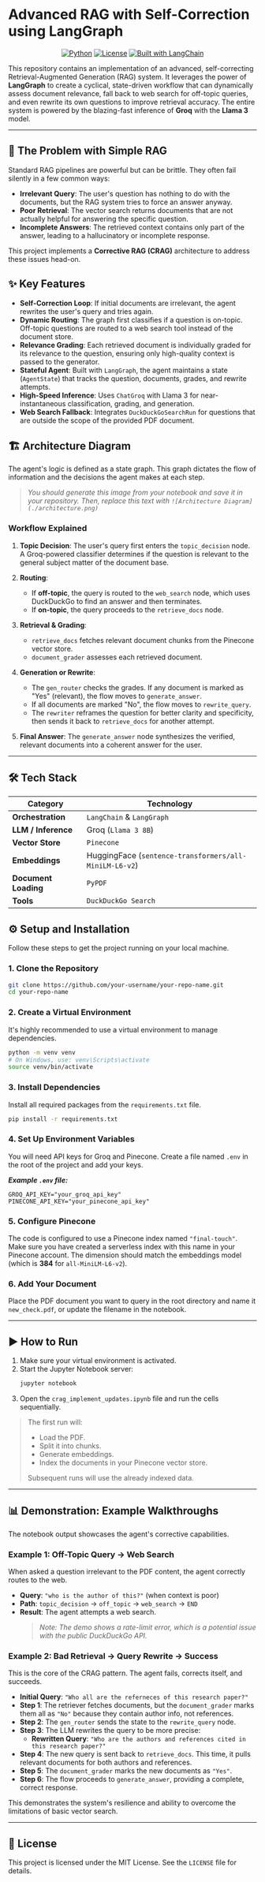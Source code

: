 # Advanced RAG with Self-Correction using LangGraph

<div align="center">

[![Python](https://img.shields.io/badge/Python-3.10%2B-blue)](https://www.python.org/downloads/)
[![License](https://img.shields.io/badge/License-MIT-green)](./LICENSE)
[![Built with LangChain](https://img.shields.io/badge/Built%20with-LangChain-purple)](https://www.langchain.com/)

</div>

This repository contains an implementation of an advanced, self-correcting Retrieval-Augmented Generation (RAG) system. It leverages the power of **LangGraph** to create a cyclical, state-driven workflow that can dynamically assess document relevance, fall back to web search for off-topic queries, and even rewrite its own questions to improve retrieval accuracy. The entire system is powered by the blazing-fast inference of **Groq** with the **Llama 3** model.

---

## 🚀 The Problem with Simple RAG

Standard RAG pipelines are powerful but can be brittle. They often fail silently in a few common ways:

-   **Irrelevant Query**: The user's question has nothing to do with the documents, but the RAG system tries to force an answer anyway.
-   **Poor Retrieval**: The vector search returns documents that are not actually helpful for answering the specific question.
-   **Incomplete Answers**: The retrieved context contains only part of the answer, leading to a hallucinatory or incomplete response.

This project implements a **Corrective RAG (CRAG)** architecture to address these issues head-on.

## ✨ Key Features

-   **Self-Correction Loop**: If initial documents are irrelevant, the agent rewrites the user's query and tries again.
-   **Dynamic Routing**: The graph first classifies if a question is on-topic. Off-topic questions are routed to a web search tool instead of the document store.
-   **Relevance Grading**: Each retrieved document is individually graded for its relevance to the question, ensuring only high-quality context is passed to the generator.
-   **Stateful Agent**: Built with `LangGraph`, the agent maintains a state (`AgentState`) that tracks the question, documents, grades, and rewrite attempts.
-   **High-Speed Inference**: Uses `ChatGroq` with Llama 3 for near-instantaneous classification, grading, and generation.
-   **Web Search Fallback**: Integrates `DuckDuckGoSearchRun` for questions that are outside the scope of the provided PDF document.

## 🏗️ Architecture Diagram

The agent's logic is defined as a state graph. This graph dictates the flow of information and the decisions the agent makes at each step.

> *You should generate this image from your notebook and save it in your repository. Then, replace this text with `![Architecture Diagram](./architecture.png)`*

### Workflow Explained

1.  **Topic Decision**: The user's query first enters the `topic_decision` node. A Groq-powered classifier determines if the question is relevant to the general subject matter of the document base.

2.  **Routing**:
    -   If **off-topic**, the query is routed to the `web_search` node, which uses DuckDuckGo to find an answer and then terminates.
    -   If **on-topic**, the query proceeds to the `retrieve_docs` node.

3.  **Retrieval & Grading**:
    -   `retrieve_docs` fetches relevant document chunks from the Pinecone vector store.
    -   `document_grader` assesses each retrieved document.

4.  **Generation or Rewrite**:
    -   The `gen_router` checks the grades. If any document is marked as "Yes" (relevant), the flow moves to `generate_answer`.
    -   If all documents are marked "No", the flow moves to `rewrite_query`.
    -   The `rewriter` reframes the question for better clarity and specificity, then sends it back to `retrieve_docs` for another attempt.

5.  **Final Answer**: The `generate_answer` node synthesizes the verified, relevant documents into a coherent answer for the user.

---

## 🛠️ Tech Stack

| Category            | Technology                                             |
| ------------------- | ------------------------------------------------------ |
| **Orchestration**   | `LangChain` & `LangGraph`                              |
| **LLM / Inference** | Groq (`Llama 3 8B`)                                    |
| **Vector Store**    | `Pinecone`                                             |
| **Embeddings**      | HuggingFace (`sentence-transformers/all-MiniLM-L6-v2`) |
| **Document Loading**| `PyPDF`                                                |
| **Tools**           | `DuckDuckGo Search`                                    |

## ⚙️ Setup and Installation

Follow these steps to get the project running on your local machine.

### 1. Clone the Repository
```bash
git clone https://github.com/your-username/your-repo-name.git
cd your-repo-name
```

### 2. Create a Virtual Environment
It's highly recommended to use a virtual environment to manage dependencies.
```bash
python -m venv venv
# On Windows, use: venv\Scripts\activate
source venv/bin/activate
```

### 3. Install Dependencies
Install all required packages from the `requirements.txt` file.
```bash
pip install -r requirements.txt
```

### 4. Set Up Environment Variables
You will need API keys for Groq and Pinecone. Create a file named `.env` in the root of the project and add your keys.

***Example `.env` file:***
```dotenv
GROQ_API_KEY="your_groq_api_key"
PINECONE_API_KEY="your_pinecone_api_key"
```

### 5. Configure Pinecone
The code is configured to use a Pinecone index named `"final-touch"`. Make sure you have created a serverless index with this name in your Pinecone account. The dimension should match the embeddings model (which is **384** for `all-MiniLM-L6-v2`).

### 6. Add Your Document
Place the PDF document you want to query in the root directory and name it `new_check.pdf`, or update the filename in the notebook.

---

## ▶️ How to Run

1.  Make sure your virtual environment is activated.
2.  Start the Jupyter Notebook server:
    ```bash
    jupyter notebook
    ```
3.  Open the `crag_implement_updates.ipynb` file and run the cells sequentially.

> The first run will:
> - Load the PDF.
> - Split it into chunks.
> - Generate embeddings.
> - Index the documents in your Pinecone vector store.
>
> Subsequent runs will use the already indexed data.

---

## 📊 Demonstration: Example Walkthroughs

The notebook output showcases the agent's corrective capabilities.

### Example 1: Off-Topic Query → Web Search
When asked a question irrelevant to the PDF content, the agent correctly routes to the web.
- **Query**: `"who is the author of this?"` (when context is poor)
- **Path**: `topic_decision` → `off_topic` → `web_search` → `END`
- **Result**: The agent attempts a web search.
  > *Note: The demo shows a rate-limit error, which is a potential issue with the public DuckDuckGo API.*

### Example 2: Bad Retrieval → Query Rewrite → Success
This is the core of the CRAG pattern. The agent fails, corrects itself, and succeeds.
- **Initial Query**: `"Who all are the referneces of this research paper?"`
- **Step 1**: The retriever fetches documents, but the `document_grader` marks them all as `"No"` because they contain author info, not references.
- **Step 2**: The `gen_router` sends the state to the `rewrite_query` node.
- **Step 3**: The LLM rewrites the query to be more precise:
  - **Rewritten Query**: `"Who are the authors and references cited in this research paper?"`
- **Step 4**: The new query is sent back to `retrieve_docs`. This time, it pulls relevant documents for both authors and references.
- **Step 5**: The `document_grader` marks the new documents as `"Yes"`.
- **Step 6**: The flow proceeds to `generate_answer`, providing a complete, correct response.

This demonstrates the system's resilience and ability to overcome the limitations of basic vector search.

---

## 📄 License

This project is licensed under the MIT License. See the `LICENSE` file for details.
